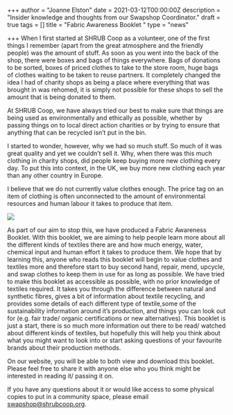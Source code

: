 +++
author = "Joanne Elston"
date = 2021-03-12T00:00:00Z
description = "Insider knowledge and thoughts from our Swapshop Coordinator."
draft = true
tags = []
title = "Fabric Awareness Booklet "
type = "news"

+++
When I first started at SHRUB Coop as a volunteer, one of the first things I remember (apart from the great atmosphere and the friendly people) was the amount of stuff. As soon as you went into the back of the shop, there were boxes and bags of things everywhere. Bags of donations to be sorted, boxes of priced clothes to take to the store room, huge bags of clothes waiting to be taken to reuse partners. It completely changed the idea I had of charity shops as being a place where everything that was brought in was rehomed, it is simply not possible for these shops to sell the amount that is being donated to them.

At SHRUB Coop, we have always tried our best to make sure that things are being used as environmentally and ethically as possible, whether by passing things on to local direct action charities or by trying to ensure that anything that can be recycled isn’t put in the bin.

I started to wonder, however, why we had so much stuff. So much of it was great quality and yet we couldn’t sell it. Why, when there was this much clothing in charity shops, did people keep buying more new clothing every day. To put this into context, in the UK, we buy more new clothing each year than any other country in Europe.

I believe that we do not currently value clothes enough. The price tag on an item of clothing is often unconnected to the amount of environmental resources and human labour it takes to produce that item.

![](https://res.cloudinary.com/shrub-co-op/image/upload/v1615550420/shrubcoop.org/media/Fabric_Awareness_-_FINAL_mf31cv.png)

As part of our aim to stop this, we have produced a Fabric Awareness Booklet. With this booklet, we are aiming to help people learn more about all the different kinds of textiles there are and how much energy, water, chemical input and human effort it takes to produce them. We hope that by learning this, anyone who reads this booklet will begin to value clothes and textiles more and therefore start to buy second hand, repair, mend, upcycle, and swap clothes to keep them in use for as long as possible. We have tried to make this booklet as accessible as possible, with no prior knowledge of textiles required. It takes you through the difference between natural and synthetic fibres, gives a bit of information about textile recycling, and provides some details of each different type of textile,some of the sustainability information around it’s production, and things you can look out for (e.g. fair trade/ organic certifications or new alternatives). This booklet is just a start, there is so much more information out there to be read/ watched about different kinds of textiles, but hopefully this will help you think about what you might want to look into or start asking questions of your favourite brands about their production methods.

On our website, you will be able to both view and download this booklet. Please feel free to share it with anyone else who you think might be interested in reading it/ passing it on.

If you have any questions about it or would like access to some physical copies to put in a community space, please email swapshop@shrubcoop.org.